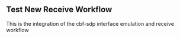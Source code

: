 ## Test New Receive  Workflow
This is the integration of the cbf-sdp interface emulation and receive workflow
